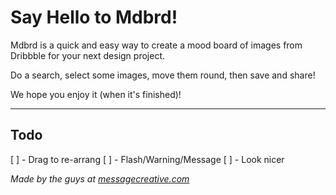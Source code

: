 Say Hello to Mdbrd!
===================

Mdbrd is a quick and easy way to create a mood board of images from Dribbble for your next design project.

Do a search, select some images, move them round, then save and share!

We hope you enjoy it (when it's finished)!


___

Todo
----

[ ] - Drag to re-arrang
[ ] - Flash/Warning/Message
[ ] - Look nicer

*Made by the guys at [messagecreative.com](http://www.messagecreative.com)*

